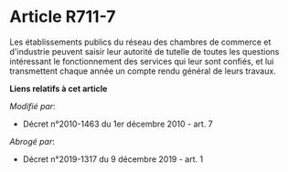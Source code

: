 # Article R711-7

Les       établissements publics du réseau des chambres de commerce et d'industrie  peuvent saisir leur autorité de tutelle
de toutes les questions intéressant le fonctionnement des services qui leur sont confiés, et lui transmettent chaque année un
compte rendu général de leurs travaux.

**Liens relatifs à cet article**

_Modifié par_:

  - Décret n°2010-1463 du 1er décembre 2010 - art. 7

_Abrogé par_:

  - Décret n°2019-1317 du 9 décembre 2019 - art. 1
